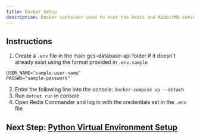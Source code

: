 ```yaml
---
title: Docker Setup
description: Docker container used to host the Redis and RabbitMQ servers 
---
```


## Instructions
1. Create a `.env` file in the main gcs-database-api folder if it doesn't already exist using the format provided in `.env.sample`

```
USER_NAME="sample-user-name"
PASSWD="sample-password"`
```

2. Enter the following line into the console: `docker-compose up --detach`
3. Run `dotnet run` in console
4. Open Redis Commander and log in with the credentials set in the `.env` file

## Next Step: [Python Virtual Environment Setup](https://github.com/Northrop-Grumman-Collaboration-Project/gcs-database-api/wiki/Python-Virtual-Environment-Setup)
